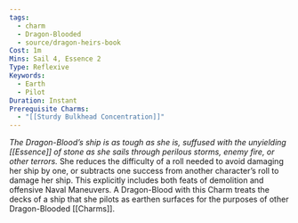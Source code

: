 ```yaml
---
tags:
  - charm
  - Dragon-Blooded
  - source/dragon-heirs-book
Cost: 1m
Mins: Sail 4, Essence 2
Type: Reflexive
Keywords:
  - Earth
  - Pilot
Duration: Instant
Prerequisite Charms:
  - "[[Sturdy Bulkhead Concentration]]"
---
```

*The Dragon-Blood’s ship is as tough as she is, suffused with the unyielding [[Essence]] of stone as she sails through perilous storms, enemy fire, or other terrors.*
She reduces the difficulty of a roll needed to avoid damaging her ship by one, or subtracts one success from another character’s roll to damage her ship. This explicitly includes both feats of demolition and offensive Naval Maneuvers.
A Dragon-Blood with this Charm treats the decks of a ship that she pilots as earthen surfaces for the purposes of other Dragon-Blooded [[Charms]].